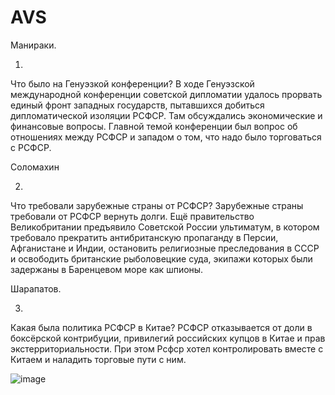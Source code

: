 # AVS

Манираки.

1.
Что было на Генуэзкой конференции?
В ходе Генуэзской международной конференции советской дипломатии удалось прорвать единый фронт западных государств, пытавшихся добиться дипломатической изоляции РСФСР. Там обсуждались экономические и финансовые вопросы. Главной темой конференции был вопрос об отношениях между РСФСР и западом о том, что надо было торговаться с РСФСР.


Соломахин

2.
Что требовали зарубежные страны от РСФСР?
Зарубежные страны требовали от РСФСР вернуть долги.
Ещё правительство Великобритании предъявило Советской России ультиматум, в котором требовало прекратить антибританскую пропаганду в Персии, Афганистане и Индии, остановить религиозные преследования в СССР и освободить британские рыболовецкие суда, экипажи которых были задержаны в Баренцевом море как шпионы. 

   
Шарапатов. 

3. 
Какая была политика РСФСР в Китае?
РСФСР отказывается от доли в боксёрской контрибуции, привилегий российских купцов в Китае и прав экстерриториальности.
При этом Рсфср хотел контролировать вместе с Китаем и наладить торговые пути с ним.

![image](https://github.com/user-attachments/assets/1e8dac51-8d22-4ea1-8599-c8c13869404f)




   
